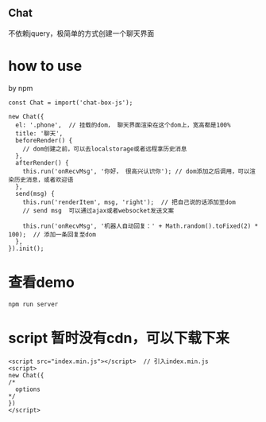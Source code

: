 ## Chat
不依赖jquery，极简单的方式创建一个聊天界面

# how to use

by npm

```
const Chat = import('chat-box-js');

new Chat({
  el: '.phone',  // 挂载的dom， 聊天界面渲染在这个dom上，宽高都是100%
  title: '聊天',
  beforeRender() {
    // dom创建之前，可以去localstorage或者远程拿历史消息
  },
  afterRender() {
    this.run('onRecvMsg', '你好， 很高兴认识你'); // dom添加之后调用，可以渲染历史消息，或者欢迎语
  },
  send(msg) {
    this.run('renderItem', msg, 'right');  // 把自己说的话添加至dom
    // send msg  可以通过ajax或者websocket发送文案

    this.run('onRecvMsg', '机器人自动回复：' + Math.random().toFixed(2) * 100);  // 添加一条回复至dom
  },
}).init();

```

# 查看demo

```
npm run server
```

# script  暂时没有cdn，可以下载下来

```
<script src="index.min.js"></script>  // 引入index.min.js
<script>
new Chat({
/*
  options
*/
})
</script>
```

